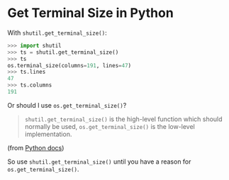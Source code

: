 Get Terminal Size in Python
===========================

With `shutil.get_terminal_size()`:

```python
>>> import shutil
>>> ts = shutil.get_terminal_size()
>>> ts
os.terminal_size(columns=191, lines=47)
>>> ts.lines
47
>>> ts.columns
191
```

Or should I use `os.get_terminal_size()`?


> `shutil.get_terminal_size()` is the high-level function which should normally be used, `os.get_terminal_size()` is the low-level implementation.

(from [Python docs](https://docs.python.org/3/library/os.html#os.get_terminal_size))

So use `shutil.get_terminal_size()` until you have a reason for `os.get_terminal_size()`.

